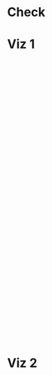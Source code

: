 # Check

# Viz 1

<script type='text/javascript' src='https://prod-useast-b.online.tableau.com/javascripts/api/viz_v1.js'></script><div class='tableauPlaceholder' style='width: 1280px; height: 636px;'><object class='tableauViz' width='1280' height='636' style='display:none;'><param name='host_url' value='https%3A%2F%2Fprod-useast-b.online.tableau.com%2F' /> <param name='embed_code_version' value='3' /> <param name='site_root' value='&#47;t&#47;tswd' /><param name='name' value='Book1&#47;Sheet1' /><param name='tabs' value='yes' /><param name='toolbar' value='yes' /><param name='showAppBanner' value='false' /></object></div>

# Viz 2

<script type='text/javascript' src='https://prod-useast-b.online.tableau.com/javascripts/api/viz_v1.js'></script><div class='tableauPlaceholder' style='width: 1280px; height: 636px;'><object class='tableauViz' width='1280' height='636' style='display:none;'><param name='host_url' value='https%3A%2F%2Fprod-useast-b.online.tableau.com%2F' /> <param name='embed_code_version' value='3' /> <param name='site_root' value='&#47;t&#47;tswd' /><param name='name' value='ProjectSketching&#47;LocatingRestraunts&#47;rrajput@andrew.cmu.edu&#47;b19381f9-228d-467f-aefe-283e6b18e793' /><param name='tabs' value='yes' /><param name='toolbar' value='yes' /><param name='showAppBanner' value='false' /></object></div>
